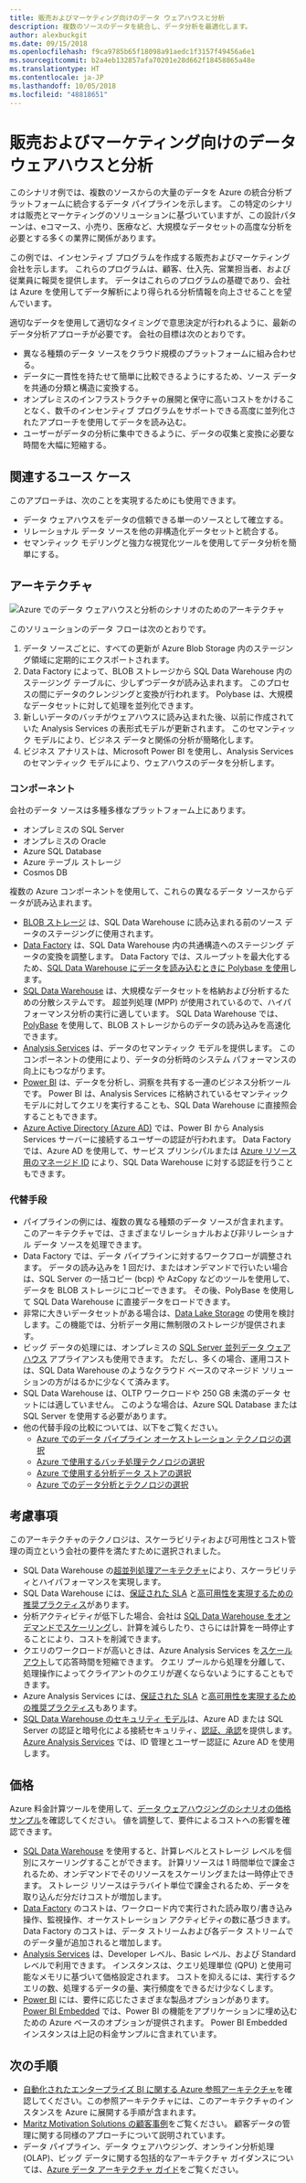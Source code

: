 ```yaml
---
title: 販売およびマーケティング向けのデータ ウェアハウスと分析
description: 複数のソースのデータを統合し、データ分析を最適化します。
author: alexbuckgit
ms.date: 09/15/2018
ms.openlocfilehash: f9ca9785b65f18098a91aedc1f3157f49456a6e1
ms.sourcegitcommit: b2a4eb132857afa70201e28d662f18458865a48e
ms.translationtype: HT
ms.contentlocale: ja-JP
ms.lasthandoff: 10/05/2018
ms.locfileid: "48818651"
---
```

# <a name="data-warehousing-and-analytics-for-sales-and-marketing"></a>販売およびマーケティング向けのデータ ウェアハウスと分析

このシナリオ例では、複数のソースからの大量のデータを Azure の統合分析プラットフォームに統合するデータ パイプラインを示します。 この特定のシナリオは販売とマーケティングのソリューションに基づいていますが、この設計パターンは、eコマース、小売り、医療など、大規模なデータセットの高度な分析を必要とする多くの業界に関係があります。

この例では、インセンティブ プログラムを作成する販売およびマーケティング会社を示します。 これらのプログラムは、顧客、仕入先、営業担当者、および従業員に報奨を提供します。 データはこれらのプログラムの基礎であり、会社は Azure を使用してデータ解析により得られる分析情報を向上させることを望んでいます。

適切なデータを使用して適切なタイミングで意思決定が行われるように、最新のデータ分析アプローチが必要です。 会社の目標は次のとおりです。
* 異なる種類のデータ ソースをクラウド規模のプラットフォームに組み合わせる。
* データに一貫性を持たせて簡単に比較できるようにするため、ソース データを共通の分類と構造に変換する。
* オンプレミスのインフラストラクチャの展開と保守に高いコストをかけることなく、数千のインセンティブ プログラムをサポートできる高度に並列化されたアプローチを使用してデータを読み込む。
* ユーザーがデータの分析に集中できるように、データの収集と変換に必要な時間を大幅に短縮する。

## <a name="relevant-use-cases"></a>関連するユース ケース

このアプローチは、次のことを実現するためにも使用できます。

* データ ウェアハウスをデータの信頼できる単一のソースとして確立する。
* リレーショナル データ ソースを他の非構造化データセットと統合する。
* セマンティック モデリングと強力な視覚化ツールを使用してデータ分析を簡単にする。

## <a name="architecture"></a>アーキテクチャ

![Azure でのデータ ウェアハウスと分析のシナリオのためのアーキテクチャ][architecture]

このソリューションのデータ フローは次のとおりです。

1. データ ソースごとに、すべての更新が Azure Blob Storage 内のステージング領域に定期的にエクスポートされます。
2. Data Factory によって、BLOB ストレージから SQL Data Warehouse 内のステージング テーブルに、少しずつデータが読み込まれます。 このプロセスの間にデータのクレンジングと変換が行われます。 Polybase は、大規模なデータセットに対して処理を並列化できます。
3. 新しいデータのバッチがウェアハウスに読み込まれた後、以前に作成されていた Analysis Services の表形式モデルが更新されます。 このセマンティック モデルにより、ビジネス データと関係の分析が簡略化します。
4. ビジネス アナリストは、Microsoft Power BI を使用し、Analysis Services のセマンティック モデルにより、ウェアハウスのデータを分析します。

### <a name="components"></a>コンポーネント

会社のデータ ソースは多種多様なプラットフォーム上にあります。
* オンプレミスの SQL Server
* オンプレミスの Oracle
* Azure SQL Database
* Azure テーブル ストレージ
* Cosmos DB

複数の Azure コンポーネントを使用して、これらの異なるデータ ソースからデータが読み込まれます。
* [BLOB ストレージ](/azure/storage/blobs/storage-blobs-introduction) は、SQL Data Warehouse に読み込まれる前のソース データのステージングに使用されます。
* [Data Factory](/azure/data-factory) は、SQL Data Warehouse 内の共通構造へのステージング データの変換を調整します。 Data Factory では、スループットを最大化するため、[SQL Data Warehouse にデータを読み込むときに Polybase を使用](/azure/data-factory/connector-azure-sql-data-warehouse#use-polybase-to-load-data-into-azure-sql-data-warehouse)します。 
* [SQL Data Warehouse](/azure/sql-data-warehouse/sql-data-warehouse-overview-what-is) は、大規模なデータセットを格納および分析するための分散システムです。 超並列処理 (MPP) が使用されているので、ハイパフォーマンス分析の実行に適しています。 SQL Data Warehouse では、[PolyBase](/sql/relational-databases/polybase/polybase-guide) を使用して、BLOB ストレージからのデータの読み込みを高速化できます。
* [Analysis Services](/azure/analysis-services) は、データのセマンティック モデルを提供します。 このコンポーネントの使用により、データの分析時のシステム パフォーマンスの向上にもつながります。 
* [Power BI](/power-bi) は、データを分析し、洞察を共有する一連のビジネス分析ツールです。 Power BI は、Analysis Services に格納されているセマンティック モデルに対してクエリを実行することも、SQL Data Warehouse に直接照会することもできます。
* [Azure Active Directory (Azure AD)](/azure/active-directory) では、Power BI から Analysis Services サーバーに接続するユーザーの認証が行われます。 Data Factory では、Azure AD を使用して、サービス プリンシパルまたは [Azure リソース用のマネージド ID](/azure/active-directory/managed-identities-azure-resources/overview) により、SQL Data Warehouse に対する認証を行うこともできます。

### <a name="alternatives"></a>代替手段

* パイプラインの例には、複数の異なる種類のデータ ソースが含まれます。 このアーキテクチャでは、さまざまなリレーショナルおよび非リレーショナル データ ソースを処理できます。
* Data Factory では、データ パイプラインに対するワークフローが調整されます。 データの読み込みを 1 回だけ、またはオンデマンドで行いたい場合は、SQL Server の一括コピー (bcp) や AzCopy などのツールを使用して、データを BLOB ストレージにコピーできます。 その後、PolyBase を使用して SQL Data Warehouse に直接データをロードできます。
* 非常に大きいデータセットがある場合は、[Data Lake Storage](/azure/storage/data-lake-storage/introduction) の使用を検討します。この機能では、分析データ用に無制限のストレージが提供されます。
* ビッグ データの処理には、オンプレミスの [SQL Server 並列データ ウェアハウス](/sql/analytics-platform-system) アプライアンスも使用できます。 ただし、多くの場合、運用コストは、SQL Data Warehouse のようなクラウド ベースのマネージド ソリューションの方がはるかに少なくて済みます。 
* SQL Data Warehouse は、OLTP ワークロードや 250 GB 未満のデータ セットには適していません。 このような場合は、Azure SQL Database または SQL Server を使用する必要があります。
* 他の代替手段の比較については、以下をご覧ください。
    * [Azure でのデータ パイプライン オーケストレーション テクノロジの選択](/azure/architecture/data-guide/technology-choices/pipeline-orchestration-data-movement)
    * [Azure で使用するバッチ処理テクノロジの選択](/azure/architecture/data-guide/technology-choices/batch-processing)
    * [Azure で使用する分析データ ストアの選択](/azure/architecture/data-guide/technology-choices/analytical-data-stores)
    * [Azure でのデータ分析とテクノロジの選択](/azure/architecture/data-guide/technology-choices/analysis-visualizations-reporting)

## <a name="considerations"></a>考慮事項

このアーキテクチャのテクノロジは、スケーラビリティおよび可用性とコスト管理の両立という会社の要件を満たすために選択されました。

* SQL Data Warehouse の[超並列処理アーキテクチャ](/azure/sql-data-warehouse/massively-parallel-processing-mpp-architecture)により、スケーラビリティとハイパフォーマンスを実現します。
* SQL Data Warehouse には、[保証された SLA](https://azure.microsoft.com/support/legal/sla/sql-data-warehouse) と[高可用性を実現するための推奨プラクティス](/azure/sql-data-warehouse/sql-data-warehouse-best-practices)があります。
* 分析アクティビティが低下した場合、会社は [SQL Data Warehouse をオンデマンドでスケーリング](/azure/sql-data-warehouse/sql-data-warehouse-manage-compute-overview)し、計算を減らしたり、さらには計算を一時停止することにより、コストを削減できます。
* クエリのワークロードが高いときは、Azure Analysis Services を[スケールアウト](/azure/analysis-services/analysis-services-scale-out)して応答時間を短縮できます。 クエリ プールから処理を分離して、処理操作によってクライアントのクエリが遅くならないようにすることもできます。 
* Azure Analysis Services には、[保証された SLA](https://azure.microsoft.com/support/legal/sla/analysis-services) と[高可用性を実現するための推奨プラクティス](/azure/analysis-services/analysis-services-bcdr)もあります。
* [SQL Data Warehouse のセキュリティ モデル](/azure/sql-data-warehouse/sql-data-warehouse-overview-manage-security)は、Azure AD または SQL Server の認証と暗号化による接続セキュリティ、[認証、承認](/azure/sql-data-warehouse/sql-data-warehouse-authentication)を提供します。 [Azure Analysis Services](/azure/analysis-services/analysis-services-manage-users) では、ID 管理とユーザー認証に Azure AD を使用します。 

## <a name="pricing"></a>価格

Azure 料金計算ツールを使用して、[データ ウェアハウジングのシナリオの価格サンプル][calculator]を確認してください。 値を調整して、要件によるコストへの影響を確認できます。

* [SQL Data Warehouse](https://azure.microsoft.com/pricing/details/sql-data-warehouse/gen2) を使用すると、計算レベルとストレージ レベルを個別にスケーリングすることができます。 計算リソースは 1 時間単位で課金されるため、オンデマンドでそのリソースをスケーリングまたは一時停止できます。 ストレージ リソースはテラバイト単位で課金されるため、データを取り込んだ分だけコストが増加します。
* [Data Factory](https://azure.microsoft.com/pricing/details/data-factory) のコストは、ワークロード内で実行された読み取り/書き込み操作、監視操作、オーケストレーション アクティビティの数に基づきます。 Data Factory のコストは、データ ストリームおよび各データ ストリームでのデータ量が追加されると増加します。
* [Analysis Services](https://azure.microsoft.com/pricing/details/analysis-services) は、Developer レベル、Basic レベル、および Standard レベルで利用できます。 インスタンスは、クエリ処理単位 (QPU) と使用可能なメモリに基づいて価格設定されます。 コストを抑えるには、実行するクエリの数、処理するデータの量、実行頻度をできるだけ少なくします。
* [Power BI](https://powerbi.microsoft.com/pricing) には、要件に応じたさまざまな製品オプションがあります。 [Power BI Embedded](https://azure.microsoft.com/pricing/details/power-bi-embedded) では、Power BI の機能をアプリケーションに埋め込むための Azure ベースのオプションが提供されます。 Power BI Embedded インスタンスは上記の料金サンプルに含まれています。

## <a name="next-steps"></a>次の手順

* [自動化されたエンタープライズ BI に関する Azure 参照アーキテクチャ](/azure/architecture/reference-architectures/data/enterprise-bi-adf)を確認してください。この参照アーキテクチャには、このアーキテクチャのインスタンスを Azure に展開する手順が含まれます。
* [Maritz Motivation Solutions の顧客事例][source-document]をご覧ください。 顧客データの管理に関する同様のアプローチについて説明されています。
* データ パイプライン、データ ウェアハウジング、オンライン分析処理 (OLAP)、ビッグ データに関する包括的なアーキテクチャ ガイダンスについては、[Azure データ アーキテクチャ ガイド](/azure/architecture/data-guide)をご覧ください。

<!-- links -->
[source-document]: https://customers.microsoft.com/story/maritz
[calculator]: https://azure.com/e/b798fb70c53e4dd19fdeacea4db78276
[architecture]: ./media/architecture-data-warehouse.png
